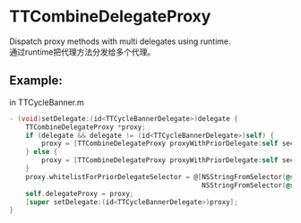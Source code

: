 # TTCombineDelegateProxy

Dispatch proxy methods with multi delegates using runtime.
<br>通过runtime把代理方法分发给多个代理。

## Example:
in TTCycleBanner.m

``` objective-c
- (void)setDelegate:(id<TTCycleBannerDelegate>)delegate {
    TTCombineDelegateProxy *proxy;
    if (delegate && delegate != (id<TTCycleBannerDelegate>)self) {
        proxy = [TTCombineDelegateProxy proxyWithPriorDelegate:self secondaryDelegate:delegate];
    } else {
        proxy = [TTCombineDelegateProxy proxyWithPriorDelegate:self secondaryDelegate:nil];
    }
    proxy.whitelistForPriorDelegateSelector = @[NSStringFromSelector(@selector(pagingCollectionView:didSelectCellAtIndex:)),
                                                NSStringFromSelector(@selector(pagingCollectionView:didScrollToIndex:))];
    self.delegateProxy = proxy;
    [super setDelegate:(id<TTCycleBannerDelegate>)proxy];
}
```
